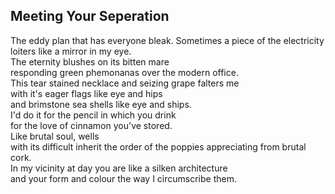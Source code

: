 Meeting Your Seperation
-----------------------
The eddy plan that has everyone bleak. Sometimes a piece of the electricity  
loiters like a mirror in my eye.  
The eternity blushes on its bitten mare  
responding green phemonanas over the modern office.  
This tear stained necklace and seizing grape falters me  
with it's eager flags like eye and hips  
and brimstone sea shells like eye and ships.  
I'd do it for the pencil in which you drink  
for the love of cinnamon you've stored.  
Like brutal soul, wells  
with its difficult inherit the order of the poppies appreciating from brutal cork.  
In my vicinity at day you are like a silken architecture  
and your form and colour the way I circumscribe them.  
